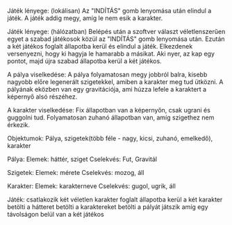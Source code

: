 Játék lényege: (lokálisan)
Az "INDÍTÁS" gomb lenyomása után elindul a játék. A játék addig megy, amíg le nem esik a karakter.

Játék lényege: (hálózatban)
Belépés után a szoftver választ véletlenszerűen egyet a szabad játékosok közül az "INDÍTÁS" gomb lenyomása után. Ezután a két játékos foglalt állapotba kerül és elindul a játék. Elkezdenek versenyezni, hogy ki hagyja le hamarabb a másikat. Aki nyer, az kap egy pontot, majd újra szabad állapotba kerül a két játékos.

A pálya viselkedése:
A pálya folyamatosan megy jobbról balra, kisebb nagyobb előre legenerált szigetekkel, amiben a karakter meg tud ütközni. A pályának eközben van egy gravitációja, ami húzza lefele a karaktert a képernyő alsó részéhez.

A karakter viselkedése:
Fix állapotban van a képernyőn, csak ugrani és guggolni tud. Folyamatosan zuhanó állapotban van, amíg szigethez nem érkezik.

Objektumok: Pálya, szigetek(több féle - nagy, kicsi, zuhanó, emelkedő), karakter


Pálya:
Elemek: háttér, sziget
Cselekvés: Fut, Gravitál

Szigetek:
Elemek: mérete
Cselekvés: mozog, áll

Karakter:
Elemek: karakterneve
Cselekvés: gugol, ugrik, áll

Játék:
csatlakozik két véletlen karakter
foglalt állapotba kerül a két karakter
betölti a hátteret
betölti a karaktereket
betölti a pályát
játszik amíg egy távolságon belül van a két játékos
